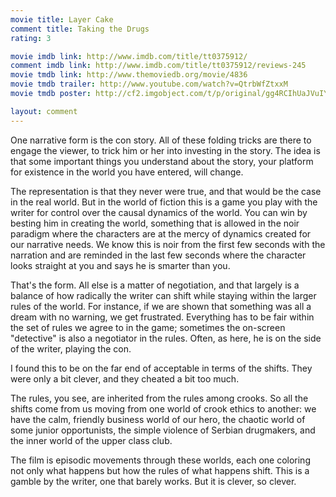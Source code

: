 ```yaml
---
movie title: Layer Cake
comment title: Taking the Drugs
rating: 3

movie imdb link: http://www.imdb.com/title/tt0375912/
comment imdb link: http://www.imdb.com/title/tt0375912/reviews-245
movie tmdb link: http://www.themoviedb.org/movie/4836
movie tmdb trailer: http://www.youtube.com/watch?v=QtrbWfZtxxM
movie tmdb poster: http://cf2.imgobject.com/t/p/original/gg4RCIhUaJVuIYnfs2cyCgykzdm.jpg

layout: comment
---
```


One narrative form is the con story. All of these folding tricks are there to engage the viewer, to trick him or her into investing in the story. The idea is that some important things you understand about the story, your platform for existence in the world you have entered, will change. 

The representation is that they never were true, and that would be the case in the real world. But in the world of fiction this is a game you play with the writer for control over the causal dynamics of the world. You can win by besting him in creating the world, something that is allowed in the noir paradigm where the characters are at the mercy of dynamics created for our narrative needs. We know this is noir from the first few seconds with the narration and are reminded in the last few seconds where the character looks straight at you and says he is smarter than you.

That's the form. All else is a matter of negotiation, and that largely is a balance of how radically the writer can shift while staying within the larger rules of the world. For instance, if we are shown that something was all a dream with no warning, we get frustrated. Everything has to be fair within the set of rules we agree to in the game; sometimes the on-screen "detective" is also a negotiator in the rules. Often, as here, he is on the side of the writer, playing the con.

I found this to be on the far end of acceptable in terms of the shifts. They were only a bit clever, and they cheated a bit too much. 

The rules, you see, are inherited from the rules among crooks. So all the shifts come from us moving from one world of crook ethics to another: we have the calm, friendly business world of our hero, the chaotic world of some junior opportunists, the simple violence of Serbian drugmakers, and the inner world of the upper class club.

The film is episodic movements through these worlds, each one coloring not only what happens but how the rules of what happens shift. This is a gamble by the writer, one that barely works. But it is clever, so clever.
